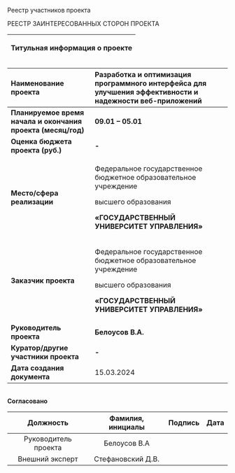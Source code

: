 ﻿Реестр участников проекта

РЕЕСТР ЗАИНТЕРЕСОВАННЫХ СТОРОН ПРОЕКТА

|<p>**Титульная информация о проекте**</p><p></p>|
| :-: |

|**Наименование проекта**|**Разработка и оптимизация программного интерфейса для улучшения эффективности и надежности веб-приложений**|
| :- | :- |
|**Планируемое время начала и окончания проекта (месяц/год)**|**09.01 – 05.01**|
|**Оценка бюджета проекта (руб.)**|**-**|
|**Место/сфера реализации**|<p>Федеральное государственное бюджетное образовательное учреждение</p><p>высшего образования</p><p>**«ГОСУДАРСТВЕННЫЙ УНИВЕРСИТЕТ УПРАВЛЕНИЯ»**</p>|
|**Заказчик проекта**|<p>Федеральное государственное бюджетное образовательное учреждение</p><p>высшего образования</p><p>**«ГОСУДАРСТВЕННЫЙ УНИВЕРСИТЕТ УПРАВЛЕНИЯ»**</p>|
|**Руководитель проекта**|**Белоусов В.А.**|
|**Куратор/другие участники проекта**|**-**|
|**Дата создания документа**|15.03.2024|

||
| :-: |
**Согласовано**

|**Должность**|**Фамилия, инициалы**|**Подпись**|**Дата**|
| :-: | :-: | :-: | :-: |
|Руководитель проекта|Белоусов В.А|||
|Внешний эксперт|Стефановский Д.В.|||
